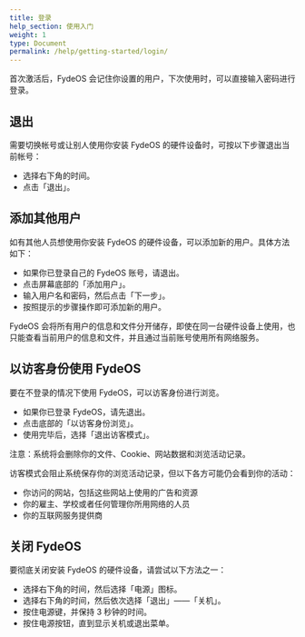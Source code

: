 ```yaml
---
title: 登录
help_section: 使用入门
weight: 1
type: Document
permalink: /help/getting-started/login/
---
```

首次激活后，FydeOS 会记住你设置的用户，下次使用时，可以直接输入密码进行登录。

## 退出

需要切换帐号或让别人使用你安装 FydeOS 的硬件设备时，可按以下步骤退出当前帐号：

- 选择右下角的时间。
- 点击「退出」。

## 添加其他用户

如有其他人员想使用你安装 FydeOS 的硬件设备，可以添加新的用户。具体方法如下：

- 如果你已登录自己的 FydeOS 账号，请退出。
- 点击屏幕底部的「添加用户」。
- 输入用户名和密码，然后点击「下一步」。
- 按照提示的步骤操作即可添加新的用户。

FydeOS 会将所有用户的信息和文件分开储存，即使在同一台硬件设备上使用，也只能查看当前用户的信息和文件，并且通过当前账号使用所有网络服务。

## 以访客身份使用 FydeOS

要在不登录的情况下使用 FydeOS，可以访客身份进行浏览。

- 如果你已登录 FydeOS，请先退出。
- 点击底部的「以访客身份浏览」。
- 使用完毕后，选择「退出访客模式」。

注意：系统将会删除你的文件、Cookie、网站数据和浏览活动记录。

访客模式会阻止系统保存你的浏览活动记录，但以下各方可能仍会看到你的活动：

- 你访问的网站，包括这些网站上使用的广告和资源
- 你的雇主、学校或者任何管理你所用网络的人员
- 你的互联网服务提供商

## 关闭 FydeOS
要彻底关闭安装 FydeOS 的硬件设备，请尝试以下方法之一：

- 选择右下角的时间，然后选择「电源」图标。
- 选择右下角的时间，然后依次选择「退出」——「关机」。
- 按住电源键，并保持 3 秒钟的时间。
- 按住电源按钮，直到显示关机或退出菜单。
